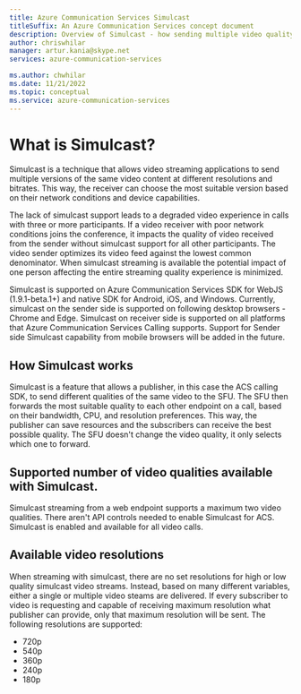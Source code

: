 ```yaml
---
title: Azure Communication Services Simulcast
titleSuffix: An Azure Communication Services concept document
description: Overview of Simulcast - how sending multiple video quality streams helps overall call quality
author: chriswhilar
manager: artur.kania@skype.net
services: azure-communication-services

ms.author: chwhilar
ms.date: 11/21/2022
ms.topic: conceptual
ms.service: azure-communication-services
---
```

# What is Simulcast?
Simulcast is a technique that allows video streaming applications to send multiple versions of the same video content at different resolutions and bitrates. This way, the receiver can choose the most suitable version based on their network conditions and device capabilities. 

The lack of simulcast support leads to a degraded video experience in calls with three or more participants. If a video receiver with poor network conditions joins the conference, it impacts the quality of video received from the sender without simulcast support for all other participants. The video sender optimizes its video feed against the lowest common denominator. When simulcast streaming is available the potential impact of one person affecting the entire streaming quality experience is minimized.

Simulcast is supported on Azure Communication Services SDK for WebJS (1.9.1-beta.1+) and native SDK for Android, iOS, and Windows. Currently, simulcast on the sender side is supported on following desktop browsers - Chrome and Edge. Simulcast on receiver side is supported on all platforms that Azure Communication Services Calling supports. Support for Sender side Simulcast capability from mobile browsers will be added in the future.

## How Simulcast works
Simulcast is a feature that allows a publisher, in this case the ACS calling SDK, to send different qualities of the same video to the SFU. The SFU then forwards the most suitable quality to each other endpoint on a call, based on their bandwidth, CPU, and resolution preferences. This way, the publisher can save resources and the subscribers can receive the best possible quality. The SFU doesn't change the video quality, it only selects which one to forward.

## Supported number of video qualities available with Simulcast.
Simulcast streaming from a web endpoint supports a maximum two video qualities. There aren't API controls needed to enable Simulcast for ACS. Simulcast is enabled and available for all video calls.

## Available video resolutions
When streaming with simulcast, there are no set resolutions for high or low quality simulcast video streams. Instead, based on many different variables, either a single or multiple video steams are delivered. If every subscriber to video is requesting and capable of receiving maximum resolution what publisher can provide, only that maximum resolution will be sent. The following resolutions are supported:
- 720p
- 540p
- 360p
- 240p
- 180p
